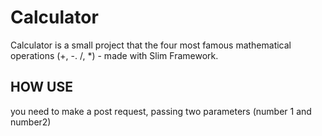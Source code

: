 # Calculator


Calculator is a small project that the four most famous mathematical operations (+, -. /, *) - made with Slim Framework.


## HOW USE


you need to make a post request, passing two parameters (number 1 and number2)


